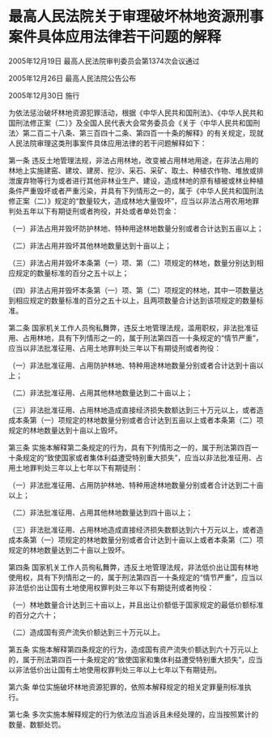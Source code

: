 # 最高人民法院关于审理破坏林地资源刑事案件具体应用法律若干问题的解释

2005年12月19日 最高人民法院审判委员会第1374次会议通过

2005年12月26日 最高人民法院公告公布

2005年12月30日 施行



为依法惩治破坏林地资源犯罪活动，根据《中华人民共和国刑法》、《中华人民共和国刑法修正案（二）》及全国人民代表大会常务委员会《关于〈中华人民共和国刑法〉第二百二十八条、第三百四十二条、第四百一十条的解释》的有关规定，现就人民法院审理这类刑事案件具体应用法律的若干问题解释如下：

第一条 违反土地管理法规，非法占用林地，改变被占用林地用途，在非法占用的林地上实施建窑、建坟、建房、挖沙、采石、采矿、取土、种植农作物、堆放或排泄废弃物等行为或者进行其他非林业生产、建设，造成林地的原有植被或林业种植条件严重毁坏或者严重污染，并具有下列情形之一的，属于《中华人民共和国刑法修正案（二）》规定的“数量较大，造成林地大量毁坏”，应当以非法占用农用地罪判处五年以下有期徒刑或者拘役，并处或者单处罚金：

（一）非法占用并毁坏防护林地、特种用途林地数量分别或者合计达到五亩以上；

（二）非法占用并毁坏其他林地数量达到十亩以上；

（三）非法占用并毁坏本条第（一）项、第（二）项规定的林地，数量分别达到相应规定的数量标准的百分之五十以上；

（四）非法占用并毁坏本条第（一）项、第（二）项规定的林地，其中一项数量达到相应规定的数量标准的百分之五十以上，且两项数量合计达到该项规定的数量标准。

第二条 国家机关工作人员徇私舞弊，违反土地管理法规，滥用职权，非法批准征用、占用林地，具有下列情形之一的，属于刑法第四百一十条规定的“情节严重”，应当以非法批准征用、占用土地罪判处三年以下有期徒刑或者拘役：

（一）非法批准征用、占用防护林地、特种用途林地数量分别或者合计达到十亩以上；

（二）非法批准征用、占用其他林地数量达到二十亩以上；

（三）非法批准征用、占用林地造成直接经济损失数额达到三十万元以上，或者造成本条第（一）项规定的林地数量分别或者合计达到五亩以上或者本条第（二）项规定的林地数量达到十亩以上毁坏。

第三条 实施本解释第二条规定的行为，具有下列情形之一的，属于刑法第四百一十条规定的“致使国家或者集体利益遭受特别重大损失”，应当以非法批准征用、占用土地罪判处三年以上七年以下有期徒刑：

（一）非法批准征用、占用防护林地、特种用途林地数量分别或者合计达到二十亩以上；

（二）非法批准征用、占用其他林地数量达到四十亩以上；

（三）非法批准征用、占用林地造成直接经济损失数额达到六十万元以上，或者造成本条第（一）项规定的林地数量分别或者合计达到十亩以上或者本条第（二）项规定的林地数量达到二十亩以上毁坏。

第四条 国家机关工作人员徇私舞弊，违反土地管理法规，非法低价出让国有林地使用权，具有下列情形之一的，属于刑法第四百一十条规定的“情节严重”，应当以非法低价出让国有土地使用权罪判处三年以下有期徒刑或者拘役：

（一）林地数量合计达到三十亩以上，并且出让价额低于国家规定的最低价额标准的百分之六十；

（二）造成国有资产流失价额达到三十万元以上。

第五条 实施本解释第四条规定的行为，造成国有资产流失价额达到六十万元以上的，属于刑法第四百一十条规定的“致使国家和集体利益遭受特别重大损失”，应当以非法低价出让国有土地使用权罪判处三年以上七年以下有期徒刑。

第六条 单位实施破坏林地资源犯罪的，依照本解释规定的相关定罪量刑标准执行。

第七条 多次实施本解释规定的行为依法应当追诉且未经处理的，应当按照累计的数量、数额处罚。
